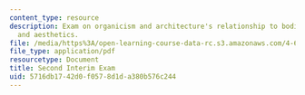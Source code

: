 ```yaml
---
content_type: resource
description: Exam on organicism and architecture's relationship to bodies, biology,
  and aesthetics.
file: /media/https%3A/open-learning-course-data-rc.s3.amazonaws.com/4-647-technopolitics-culture-intervention-fall-2014/5716db1742d0f0578d1da380b576c244_MIT4_647F14_Exam_2.pdf
file_type: application/pdf
resourcetype: Document
title: Second Interim Exam
uid: 5716db17-42d0-f057-8d1d-a380b576c244
---
```

